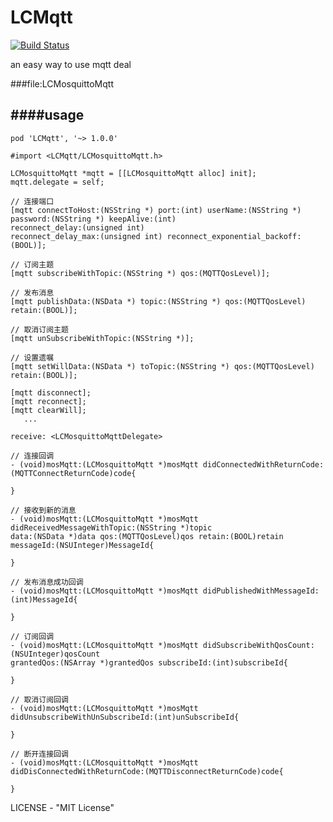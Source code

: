 # LCMqtt


[![Build Status](https://travis-ci.org/ibireme/YYKit.svg?branch=master)](https://travis-ci.org/ibireme/YYKit)

an easy way to use mqtt deal

###file:LCMosquittoMqtt 

####usage
-
```
pod 'LCMqtt', '~> 1.0.0'

```

```
#import <LCMqtt/LCMosquittoMqtt.h>

LCMosquittoMqtt *mqtt = [[LCMosquittoMqtt alloc] init];
mqtt.delegate = self;
```
```
// 连接端口
[mqtt connectToHost:(NSString *) port:(int) userName:(NSString *) 
password:(NSString *) keepAlive:(int) 
reconnect_delay:(unsigned int) 
reconnect_delay_max:(unsigned int) reconnect_exponential_backoff:(BOOL)];
```
```
// 订阅主题
[mqtt subscribeWithTopic:(NSString *) qos:(MQTTQosLevel)];
```
```
// 发布消息
[mqtt publishData:(NSData *) topic:(NSString *) qos:(MQTTQosLevel) retain:(BOOL)];
```

```
// 取消订阅主题
[mqtt unSubscribeWithTopic:(NSString *)];
```
```
// 设置遗嘱
[mqtt setWillData:(NSData *) toTopic:(NSString *) qos:(MQTTQosLevel) retain:(BOOL)];

[mqtt disconnect];
[mqtt reconnect];
[mqtt clearWill];
   ...
```

`receive: <LCMosquittoMqttDelegate>
`

```
// 连接回调
- (void)mosMqtt:(LCMosquittoMqtt *)mosMqtt didConnectedWithReturnCode:(MQTTConnectReturnCode)code{
    
}

// 接收到新的消息
- (void)mosMqtt:(LCMosquittoMqtt *)mosMqtt didReceivedMessageWithTopic:(NSString *)topic         
data:(NSData *)data qos:(MQTTQosLevel)qos retain:(BOOL)retain messageId:(NSUInteger)MessageId{
    
}

// 发布消息成功回调
- (void)mosMqtt:(LCMosquittoMqtt *)mosMqtt didPublishedWithMessageId:(int)MessageId{
    
}

// 订阅回调
- (void)mosMqtt:(LCMosquittoMqtt *)mosMqtt didSubscribeWithQosCount:(NSUInteger)qosCount 
grantedQos:(NSArray *)grantedQos subscribeId:(int)subscribeId{
    
}

// 取消订阅回调
- (void)mosMqtt:(LCMosquittoMqtt *)mosMqtt didUnsubscribeWithUnSubscribeId:(int)unSubscribeId{
    
}

// 断开连接回调
- (void)mosMqtt:(LCMosquittoMqtt *)mosMqtt didDisConnectedWithReturnCode:(MQTTDisconnectReturnCode)code{
    
}
```
LICENSE - "MIT License" 
